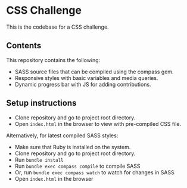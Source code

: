 # CSS Challenge

This is the codebase for a CSS challenge.

## Contents

This repository contains the following:
* SASS source files that can be compiled using the compass gem.
* Responsive styles with basic variables and media queries.
* Dynamic progress bar with JS for adding contributions.

## Setup instructions

* Clone repository and go to project root directory.
* Open `index.html` in the browser to view with pre-compiled CSS file.

Alternatively, for latest compiled SASS styles:

* Make sure that Ruby is installed on the system.
* Clone repository and go to project root directory.
* Run `bundle install`
* Run `bundle exec compass compile` to compile SASS
* Or, run `bundle exec compass watch` to watch for changes in SASS
* Open `index.html` in the browser

